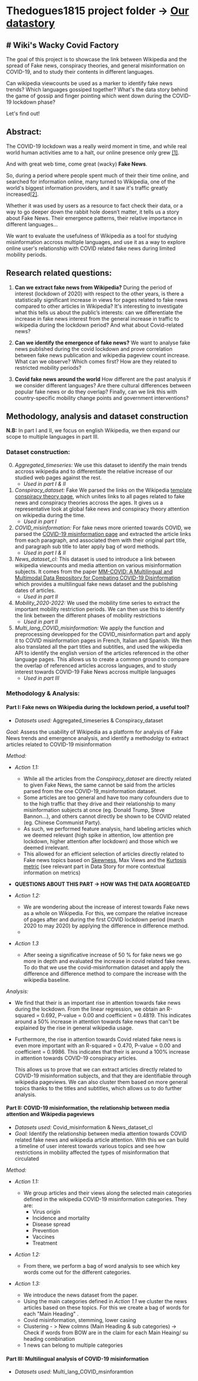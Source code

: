 # Thedogues1815 project folder -> [Our datastory](https://bottinel.github.io/TheDoguesDataStory/)

## # Wiki's Wacky Covid Factory
The goal of this project is to showcase the link between Wikipedia and the spread of Fake news, conspiracy theories, and general misinformation on COVID-19, and to study their contents in different languages. 

Can wikipedia viewcounts be used as a marker to identify fake news trends?
Which languages gossiped together? 
What's the data story behind the game of gossip and finger pointing which went down during the COVID-19 lockdown phase? 

Let's find out!

## Abstract: 
The COVID-19 lockdown was a really weird moment in time, and while real world human activities ame to a halt, our online presence only grew [[1]](https://www.sciencedirect.com/science/article/pii/S2210670721004637). 

And with great web time, come great (wacky) **Fake News**.

So, during a period where people spent much of their their time online, and searched for information online, many turned to Wikipedia, one of the world's biggest information providers, and it saw it's traffic greatly increased[[2]](https://arxiv.org/pdf/2005.08505.pdf).

Whether it was used by users as a resource to fact check their data, or a way to go deeper down the rabbit hole doesn’t matter, it tells us a story about Fake News. Their emergence patterns, their relative importance in different languages...

We want to evaluate the usefulness of Wikipedia as a tool for studying misinformation accross multiple languages, and use it as a way to explore online user's relationship with COVID related fake news during limited mobility periods.

## Research related questions: 

1. **Can we extract fake news from Wikipedia?**
During the period of interest (lockdown of 2020) with respect to the other years, is there a statistically significant increase in views for pages related to fake news compared to other articles in Wikipedia? It's interesting to investigate what this tells us about the public’s interests: can we differentiate the increase in fake news interest from the general increase in traffic to wikipedia during the lockdown period? And what about Covid-related news?

2. **Can we identify the emergence of fake news?**
We want to analyse fake news published during the covid lockdown and prove correlation between fake news publication and wikipedia pageview count increase. 
What can we observe? Which comes first? How are they related to restricted mobility periods?

3. **Covid fake news around the world**
How different are the past analysis if we consider different languages? Are there cultural differences between popular fake news or do they overlap? Finally, can we link this with country-specific mobility change points and government interventions?

## Methodology, analysis and dataset construction
**N.B:** In part I and II, we focus on english Wikipedia, we then expand our scope to multiple languages in part III. 

### **Dataset construction:** 

0. *Aggregated_timeseries:* We use this dataset to identify the main trends accross wikipedia and to differentiate the relative increase of our studied web pages against the rest.
    - *Used in part I & II*
1. *Conspiracy_dataset:* Fake We parsed the links on the Wikipedia [template conspiracy theory page](https://en.wikipedia.org/wiki/Template:Conspiracy_theories), which unites links to all pages related to fake news and conspiracy theories accross the ages. It gives us a representative look at global fake news and conspiracy theory attention on wikipedia during the time. 
    - *Used in part I*
2. *COVID_misinformation:* For fake news more oriented towards COVID, we parsed the [COVID-19 misinformation page](https://en.wikipedia.org/wiki/COVID-19_misinformation) and extracted the article links from each paragraph, and associated them with their original part title, and paragraph sub title to later apply bag of word methods. 
    - *Used in part I & II*
3. *News_dataset_cl:* This dataset is used to introduce a link between wikipedia viewcounts and media attention on various misinformation subjects. It comes from the paper [MM-COVID: A Multilingual and Multimodal Data Repository for Combating COVID-19 Disinformation](https://arxiv.org/abs/2011.04088) which provides a multilingual fake news dataset and the publishing dates of articles.
    - *Used in part II*
4. *Mobility_2020-2022:* We used the mobility time series to extract the important mobility restriction periods. We can then use this to identify the link between the different phases of mobility restrictions 
    - *Used in part II*
5. *Multi_lang_COVID_misinformation:* We apply the function and preprocessing developped for the COVID_misinformation part and apply it to COVID misinformation pages in French, Italian and Spanish. We then also translated all the part titles and subtitles, and used the wikipedia API to identify the english version of the articles referenced in the other language pages. This allows us to create a common ground to compare the overlap of referenced articles accross languages, and to study interest towards COVID-19 Fake News accross multiple languages
    - *Used in part III*

### **Methodology & Analysis:**

#### **Part I**: Fake news on Wikipedia during the lockdown period, a useful tool?
- *Datasets used:* Aggregated_timeseries & Conspiracy_dataset

*Goal:* Assess the usability of Wikipedia as a platform for analysis of Fake News trends and emergence analysis, and identify a methodolgy to extract articles related to COVID-19 misinformation

*Method:* 
- *Action 1.1:* 
    - While all the articles from the *Conspiracy_dataset* are directly related to given Fake News, the same cannot be said from the articles parsed from the one COVID-19_msinformation dataset. 
    - Some articles are too general and have too many cofounders due to to the high traffic that they drive and their relationship to many misinformation subjects at once (eg. Donald Trump, Steve Bannon...), and others cannot directly be shown to be COVID related (eg. Chinese Communist Party). 
    - As such, we performed feature analysis, hand labeling articles which we deemed relevant (high spike in attention, low attention pre lockdown, higher attention after lockdown) and those which we deemed irrelevant.
    - This allowed for an efficient selection of articles directly related to Fake news topics based on [Skewness](https://en.wikipedia.org/wiki/Skewness), Max Views and the [Kurtosis metric](https://en.wikipedia.org/wiki/Kurtosis) (see relevant part in Data Story for more contextual information on metrics)

- **QUESTIONS ABOUT THIS PART -> HOW WAS THE DATA AGGREGATED**
- *Action 1.2:* 
    - We are wondering about the increase of interest towards Fake news as a whole on Wikipedia. For this, we compare the relative increase of pages after and during the first COVID lockdown period (march 2020 to may 2020) by applying the difference in difference method.
    - 
- *Action 1.3* 
    - After seeing a significative increase of 50 % for fake news we go more in depth and evaluated the increase in covid related fake news. To do that we use the covid-misinformation dataset and apply the difference and difference method to compare the increase with the wikipedia baseline.

*Analysis:* 
- We find that their is an important rise in attention towards fake news during the lockdown. From the linear regression, we obtain an R-squared =  0.692, P-value = 0.00 and coefficient = 0.4819. This indicates around a 50% increase in attention towards fake news that can't be explained by the rise in general wikipedia usage.

- Furthermore, the rise in attention towards Covid related fake news is even more important with an  R-squared = 0.470, P-value = 0.00 and coefficient = 0.9986. This indicates that their is around a 100% increase in attention towards COVID-19 conspiracy articles.

  This allows us to prove that we can extract articles directly related to COVID-19 misinformation subjects, and that they are identifiable through wikipedia pageviews. We can also cluster them based on more general topics thanks to the titles and subtitles, which allows us to do further analysis.

#### **Part II**: COVID-19 misinformation, the relationship between media attention and Wikipedia pageviews
- *Datasets used:* Covid_misinformation & News_dataset_cl
- *Goal:* Identify the relationship between media attention towards COVID related fake news and wikipedia article attention. With this we can build a timeline of user interest towards various topics and see how restrictions in mobility affected the types of misinformation that circulated

*Method:* 
- *Action 1.1:*
    - We group articles and their views along the selected main categories defined in the wikipedia COVID-19 misinformation categories. They are: 
        - Virus origin
        - Incidence and mortality
        - Disease spread
        - Prevention
        - Vaccines
        - Treatment

- *Action 1.2:*
    - From there, we perform a bag of word analysis to see which key words come out for the different categories.

- *Action 1.3:* 
    - We introduce the news dataset from the paper.
    - Using the main categories defined in *Action 1.1* we cluster the news articles based on these topics. For this we create a bag of words for each "Main Heading" .
    - Covid misinformation, stemming, lower casing
    - Clustering - > New colmns (Main Heading & sub categories) -> Check if words from BOW are in the claim for each Main Heaing/ su heading combination
    - 1 news can belong to multiple categories 

#### **Part III**: Multilingual analysis of COVID-19 misinformation
- *Datasets used:* Multi_lang_COVID_msinforamtion



